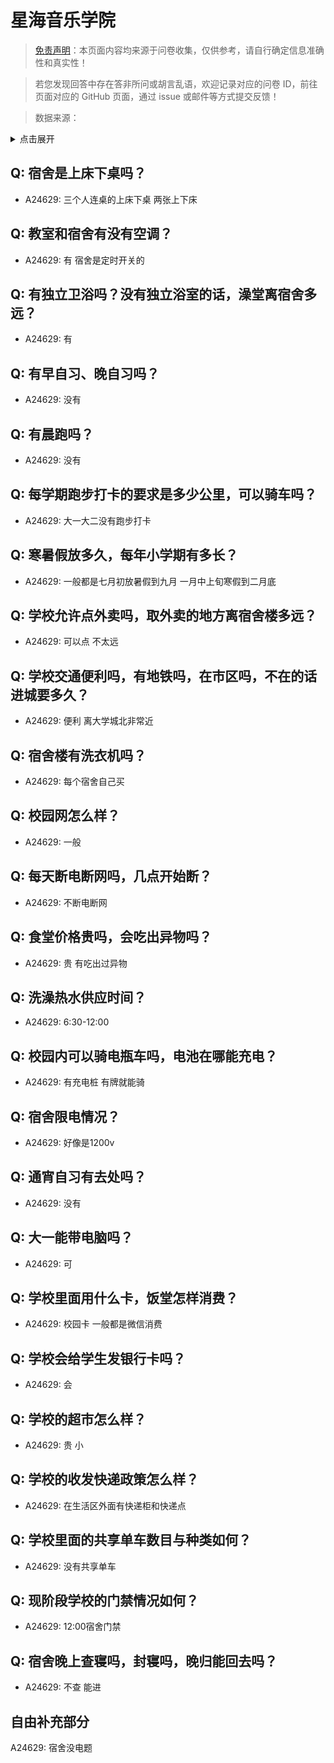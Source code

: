 # 星海音乐学院

> [免责声明](https://colleges.chat/#_3)：本页面内容均来源于问卷收集，仅供参考，请自行确定信息准确性和真实性！

> 若您发现回答中存在答非所问或胡言乱语，欢迎记录对应的问卷 ID，前往页面对应的 GitHub 页面，通过 issue 或邮件等方式提交反馈！

> 数据来源：

<details><summary>点击展开</summary>
<ul>
<li>A24629: 匿名 (2024 年 06 月)</li>
</ul>
</details>

## Q: 宿舍是上床下桌吗？

- A24629: 三个人连桌的上床下桌 两张上下床

## Q: 教室和宿舍有没有空调？

- A24629: 有 宿舍是定时开关的

## Q: 有独立卫浴吗？没有独立浴室的话，澡堂离宿舍多远？

- A24629: 有

## Q: 有早自习、晚自习吗？

- A24629: 没有

## Q: 有晨跑吗？

- A24629: 没有

## Q: 每学期跑步打卡的要求是多少公里，可以骑车吗？

- A24629: 大一大二没有跑步打卡

## Q: 寒暑假放多久，每年小学期有多长？

- A24629: 一般都是七月初放暑假到九月 一月中上旬寒假到二月底

## Q: 学校允许点外卖吗，取外卖的地方离宿舍楼多远？

- A24629: 可以点 不太远

## Q: 学校交通便利吗，有地铁吗，在市区吗，不在的话进城要多久？

- A24629: 便利 离大学城北非常近

## Q: 宿舍楼有洗衣机吗？

- A24629: 每个宿舍自己买

## Q: 校园网怎么样？

- A24629: 一般

## Q: 每天断电断网吗，几点开始断？

- A24629: 不断电断网

## Q: 食堂价格贵吗，会吃出异物吗？

- A24629: 贵 有吃出过异物

## Q: 洗澡热水供应时间？

- A24629: 6:30-12:00

## Q: 校园内可以骑电瓶车吗，电池在哪能充电？

- A24629: 有充电桩 有牌就能骑

## Q: 宿舍限电情况？

- A24629: 好像是1200v

## Q: 通宵自习有去处吗？

- A24629: 没有

## Q: 大一能带电脑吗？

- A24629: 可

## Q: 学校里面用什么卡，饭堂怎样消费？

- A24629: 校园卡 一般都是微信消费

## Q: 学校会给学生发银行卡吗？

- A24629: 会

## Q: 学校的超市怎么样？

- A24629: 贵 小

## Q: 学校的收发快递政策怎么样？

- A24629: 在生活区外面有快递柜和快递点

## Q: 学校里面的共享单车数目与种类如何？

- A24629: 没有共享单车

## Q: 现阶段学校的门禁情况如何？

- A24629: 12:00宿舍门禁

## Q: 宿舍晚上查寝吗，封寝吗，晚归能回去吗？

- A24629: 不查 能进

## 自由补充部分

A24629: 宿舍没电题